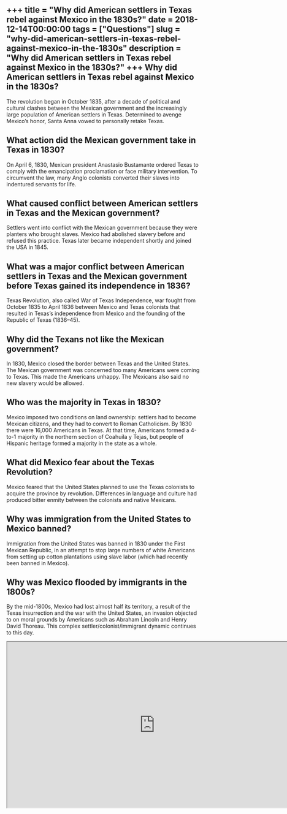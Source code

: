 +++
title = "Why did American settlers in Texas rebel against Mexico in the 1830s?"
date = 2018-12-14T00:00:00
tags = ["Questions"]
slug = "why-did-american-settlers-in-texas-rebel-against-mexico-in-the-1830s"
description = "Why did American settlers in Texas rebel against Mexico in the 1830s?"
+++
Why did American settlers in Texas rebel against Mexico in the 1830s?
---------------------------------------------------------------------

The revolution began in October 1835, after a decade of political and cultural clashes between the Mexican government and the increasingly large population of American settlers in Texas. Determined to avenge Mexico’s honor, Santa Anna vowed to personally retake Texas.

What action did the Mexican government take in Texas in 1830?
-------------------------------------------------------------

On April 6, 1830, Mexican president Anastasio Bustamante ordered Texas to comply with the emancipation proclamation or face military intervention. To circumvent the law, many Anglo colonists converted their slaves into indentured servants for life.

What caused conflict between American settlers in Texas and the Mexican government?
-----------------------------------------------------------------------------------

Settlers went into conflict with the Mexican government because they were planters who brought slaves. Mexico had abolished slavery before and refused this practice. Texas later became independent shortly and joined the USA in 1845.

What was a major conflict between American settlers in Texas and the Mexican government before Texas gained its independence in 1836?
-------------------------------------------------------------------------------------------------------------------------------------

Texas Revolution, also called War of Texas Independence, war fought from October 1835 to April 1836 between Mexico and Texas colonists that resulted in Texas’s independence from Mexico and the founding of the Republic of Texas (1836–45).

Why did the Texans not like the Mexican government?
---------------------------------------------------

In 1830, Mexico closed the border between Texas and the United States. The Mexican government was concerned too many Americans were coming to Texas. This made the Americans unhappy. The Mexicans also said no new slavery would be allowed.

Who was the majority in Texas in 1830?
--------------------------------------

Mexico imposed two conditions on land ownership: settlers had to become Mexican citizens, and they had to convert to Roman Catholicism. By 1830 there were 16,000 Americans in Texas. At that time, Americans formed a 4-to-1 majority in the northern section of Coahuila y Tejas, but people of Hispanic heritage formed a majority in the state as a whole.

What did Mexico fear about the Texas Revolution?
------------------------------------------------

Mexico feared that the United States planned to use the Texas colonists to acquire the province by revolution. Differences in language and culture had produced bitter enmity between the colonists and native Mexicans.

Why was immigration from the United States to Mexico banned?
------------------------------------------------------------

Immigration from the United States was banned in 1830 under the First Mexican Republic, in an attempt to stop large numbers of white Americans from setting up cotton plantations using slave labor (which had recently been banned in Mexico).

Why was Mexico flooded by immigrants in the 1800s?
--------------------------------------------------

By the mid-1800s, Mexico had lost almost half its territory, a result of the Texas insurrection and the war with the United States, an invasion objected to on moral grounds by Americans such as Abraham Lincoln and Henry David Thoreau. This complex settler/colonist/immigrant dynamic continues to this day.

<iframe allow="accelerometer; autoplay; clipboard-write; encrypted-media; gyroscope; picture-in-picture" allowfullscreen="" class="__youtube_prefs__  epyt-is-override  no-lazyload" data-no-lazy="1" data-origheight="433" data-origwidth="770" data-skipgform_ajax_framebjll="" height="433" id="_ytid_44701" loading="lazy" src="https://www.youtube.com/embed/AAZNROTU9Hc?enablejsapi=1&autoplay=0&cc_load_policy=0&cc_lang_pref=&iv_load_policy=1&loop=0&modestbranding=0&rel=1&fs=1&playsinline=0&autohide=2&theme=dark&color=red&controls=1&" title="YouTube player" width="770"></iframe>